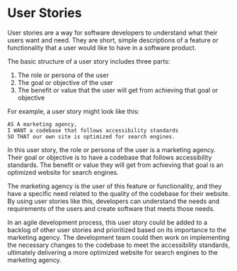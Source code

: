 # User Stories

User stories are a way for software developers to understand what their users want and need. They are short, simple descriptions of a feature or functionality that a user would like to have in a software product.

The basic structure of a user story includes three parts:

1. The role or persona of the user
2. The goal or objective of the user
3. The benefit or value that the user will get from achieving that goal or objective

For example, a user story might look like this:
```
AS A marketing agency,   
I WANT a codebase that follows accessibility standards  
SO THAT our own site is optimized for search engines.
```
In this user story, the role or persona of the user is a marketing agency. Their goal or objective is to have a codebase that follows accessibility standards. The benefit or value they will get from achieving that goal is an optimized website for search engines.

The marketing agency is the user of this feature or functionality, and they have a specific need related to the quality of the codebase for their website. By using user stories like this, developers can understand the needs and requirements of the users and create software that meets those needs.

In an agile development process, this user story could be added to a backlog of other user stories and prioritized based on its importance to the marketing agency. The development team could then work on implementing the necessary changes to the codebase to meet the accessibility standards, ultimately delivering a more optimized website for search engines to the marketing agency.